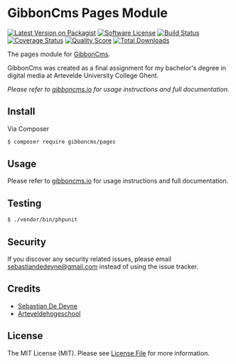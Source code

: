 # GibbonCms Pages Module

[![Latest Version on Packagist](https://img.shields.io/packagist/v/gibboncms/pages.svg?style=flat-square)](https://packagist.org/packages/gibboncms/pages)
[![Software License](https://img.shields.io/badge/license-MIT-brightgreen.svg?style=flat-square)](LICENSE.md)
[![Build Status](https://img.shields.io/travis/gibboncms/pages/master.svg?style=flat-square)](https://travis-ci.org/gibboncms/pages)
[![Coverage Status](https://img.shields.io/scrutinizer/coverage/g/gibboncms/pages.svg?style=flat-square)](https://scrutinizer-ci.com/g/gibboncms/pages/code-structure)
[![Quality Score](https://img.shields.io/scrutinizer/g/gibboncms/pages.svg?style=flat-square)](https://scrutinizer-ci.com/g/gibboncms/pages)
[![Total Downloads](https://img.shields.io/packagist/dt/gibboncms/pages.svg?style=flat-square)](https://packagist.org/packages/gibboncms/pages)

The pages module for [GibbonCms](https://github.com/gibboncms/gibbon).

GibbonCms was created as a final assignment for my bachelor's degree in digital media at Artevelde University College Ghent.

*Please refer to [gibboncms.io](http://gibboncms.io) for usage instructions and full documentation.*

## Install

Via Composer

``` bash
$ composer require gibboncms/pages
```

## Usage

Please refer to [gibboncms.io](http://gibboncms.io) for usage instructions and full documentation.

## Testing

``` bash
$ ./vendor/bin/phpunit
```

## Security

If you discover any security related issues, please email sebastiandedeyne@gmail.com instead of using the issue tracker.

## Credits

- [Sebastian De Deyne](https://github.com/sebastiandedeyne)
- [Arteveldehogeschool](http://www.arteveldehogeschool.be)

## License

The MIT License (MIT). Please see [License File](LICENSE.md) for more information.
